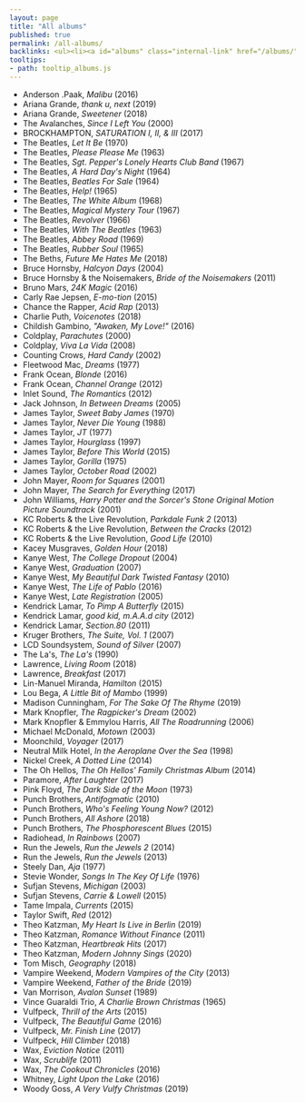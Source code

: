 ```yaml
---
layout: page
title: "All albums"
published: true
permalink: /all-albums/
backlinks: <ul><li><a id="albums" class="internal-link" href="/albums/">Albums</a></li></ul>
tooltips: 
- path: tooltip_albums.js
---
```


* Anderson .Paak, *Malibu* (2016)
* Ariana Grande, *thank u, next* (2019)
* Ariana Grande, *Sweetener* (2018)
* The Avalanches, *Since I Left You* (2000)
* BROCKHAMPTON, *SATURATION I, II, & III* (2017)
* The Beatles, *Let It Be* (1970)
* The Beatles, *Please Please Me* (1963)
* The Beatles, *Sgt. Pepper's Lonely Hearts Club Band* (1967)
* The Beatles, *A Hard Day's Night* (1964)
* The Beatles, *Beatles For Sale* (1964)
* The Beatles, *Help!* (1965)
* The Beatles, *The White Album* (1968)
* The Beatles, *Magical Mystery Tour* (1967)
* The Beatles, *Revolver* (1966)
* The Beatles, *With The Beatles* (1963)
* The Beatles, *Abbey Road* (1969)
* The Beatles, *Rubber Soul* (1965)
* The Beths, *Future Me Hates Me* (2018)
* Bruce Hornsby, *Halcyon Days* (2004)
* Bruce Hornsby & the Noisemakers, *Bride of the Noisemakers* (2011)
* Bruno Mars, *24K Magic* (2016)
* Carly Rae Jepsen, *E-mo-tion* (2015)
* Chance the Rapper, *Acid Rap* (2013)
* Charlie Puth, *Voicenotes* (2018)
* Childish Gambino, *"Awaken, My Love!"* (2016)
* Coldplay, *Parachutes* (2000)
* Coldplay, *Viva La Vida* (2008)
* Counting Crows, *Hard Candy* (2002)
* Fleetwood Mac, *Dreams* (1977)
* Frank Ocean, *Blonde* (2016)
* Frank Ocean, *Channel Orange* (2012)
* Inlet Sound, *The Romantics* (2012)
* Jack Johnson, *In Between Dreams* (2005)
* James Taylor, *Sweet Baby James* (1970)
* James Taylor, *Never Die Young* (1988)
* James Taylor, *JT* (1977)
* James Taylor, *Hourglass* (1997)
* James Taylor, *Before This World* (2015)
* James Taylor, *Gorilla* (1975)
* James Taylor, *October Road* (2002)
* John Mayer, *Room for Squares* (2001)
* John Mayer, *The Search for Everything* (2017)
* John Williams, *Harry Potter and the Sorcer's Stone Original Motion Picture Soundtrack* (2001)
* KC Roberts & the Live Revolution, *Parkdale Funk 2* (2013)
* KC Roberts & the Live Revolution, *Between the Cracks* (2012)
* KC Roberts & the Live Revolution, *Good Life* (2010)
* Kacey Musgraves, *Golden Hour* (2018)
* Kanye West, *The College Dropout* (2004)
* Kanye West, *Graduation* (2007)
* Kanye West, *My Beautiful Dark Twisted Fantasy* (2010)
* Kanye West, *The Life of Pablo* (2016)
* Kanye West, *Late Registration* (2005)
* Kendrick Lamar, *To Pimp A Butterfly* (2015)
* Kendrick Lamar, *good kid, m.A.A.d city* (2012)
* Kendrick Lamar, *Section.80* (2011)
* Kruger Brothers, *The Suite, Vol. 1* (2007)
* LCD Soundsystem, *Sound of Silver* (2007)
* The La's, *The La's* (1990)
* Lawrence, *Living Room* (2018)
* Lawrence, *Breakfast* (2017)
* Lin-Manuel Miranda, *Hamilton* (2015)
* Lou Bega, *A Little Bit of Mambo* (1999)
* Madison Cunningham, *For The Sake Of The Rhyme* (2019)
* Mark Knopfler, *The Ragpicker's Dream* (2002)
* Mark Knopfler & Emmylou Harris, *All The Roadrunning* (2006)
* Michael McDonald, *Motown* (2003)
* Moonchild, *Voyager* (2017)
* Neutral Milk Hotel, *In the Aeroplane Over the Sea* (1998)
* Nickel Creek, *A Dotted Line* (2014)
* The Oh Hellos, *The Oh Hellos' Family Christmas Album* (2014)
* Paramore, *After Laughter* (2017)
* Pink Floyd, *The Dark Side of the Moon* (1973)
* Punch Brothers, *Antifogmatic* (2010)
* Punch Brothers, *Who's Feeling Young Now?* (2012)
* Punch Brothers, *All Ashore* (2018)
* Punch Brothers, *The Phosphorescent Blues* (2015)
* Radiohead, *In Rainbows* (2007)
* Run the Jewels, *Run the Jewels 2* (2014)
* Run the Jewels, *Run the Jewels* (2013)
* Steely Dan, *Aja* (1977)
* Stevie Wonder, *Songs In The Key Of Life* (1976)
* Sufjan Stevens, *Michigan* (2003)
* Sufjan Stevens, *Carrie & Lowell* (2015)
* Tame Impala, *Currents* (2015)
* Taylor Swift, *Red* (2012)
* Theo Katzman, *My Heart Is Live in Berlin* (2019)
* Theo Katzman, *Romance Without Finance* (2011)
* Theo Katzman, *Heartbreak Hits* (2017)
* Theo Katzman, *Modern Johnny Sings* (2020)
* Tom Misch, *Geography* (2018)
* Vampire Weekend, *Modern Vampires of the City* (2013)
* Vampire Weekend, *Father of the Bride* (2019)
* Van Morrison, *Avalon Sunset* (1989)
* Vince Guaraldi Trio, *A Charlie Brown Christmas* (1965)
* Vulfpeck, *Thrill of the Arts* (2015)
* Vulfpeck, *The Beautiful Game* (2016)
* Vulfpeck, *Mr. Finish Line* (2017)
* Vulfpeck, *Hill Climber* (2018)
* Wax, *Eviction Notice* (2011)
* Wax, *Scrublife* (2011)
* Wax, *The Cookout Chronicles* (2016)
* Whitney, *Light Upon the Lake* (2016)
* Woody Goss, *A Very Vulfy Christmas* (2019)

